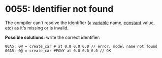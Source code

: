 # 0055: Identifier not found

The compiler can't resolve the identifier (a [variable](../../coding/variables.md) name, [constant](../../coding/constants.md) value, etc) as it's missing or is invalid.

**Possible solutions:** write the correct identifier:

```
00A5: 0@ = create_car # at 0.0 0.0 0.0 // error, model name not found
00A5: 0@ = create_car #PONY at 0.0 0.0 0.0 // OK
```
